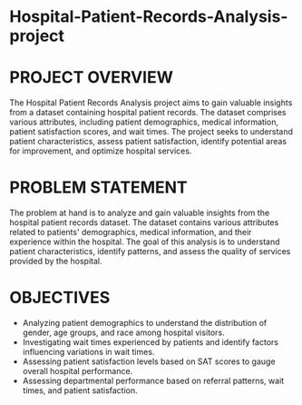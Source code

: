 # Hospital-Patient-Records-Analysis-project

# PROJECT OVERVIEW
The Hospital Patient Records Analysis project aims to gain valuable insights from a dataset containing hospital patient records. The dataset comprises various attributes, including patient demographics, medical information, patient satisfaction scores, and wait times. The project seeks to understand patient characteristics, assess patient satisfaction, identify potential areas for improvement, and optimize hospital services.

# PROBLEM STATEMENT
The problem at hand is to analyze and gain valuable insights from the hospital patient records dataset. The dataset contains various attributes related to patients' demographics, medical information, and their experience within the hospital. The goal of this analysis is to understand patient characteristics, identify patterns, and assess the quality of services provided by the hospital.

# OBJECTIVES
- Analyzing patient demographics to understand the distribution of gender, age groups, and race among hospital visitors.
- Investigating wait times experienced by patients and identify factors influencing variations in wait times.
- Assessing patient satisfaction levels based on SAT scores to gauge overall hospital performance.
- Assessing departmental performance based on referral patterns, wait times, and patient satisfaction.
